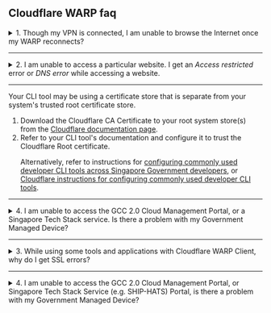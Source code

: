 ## Cloudflare WARP faq

<details>
<summary>1. Though my VPN is connected, I am unable to browse the Internet once my WARP reconnects?</summary>

<p>If you disconnect WARP on your device, it gets automatically reconnected after three hours. At that time, if you are still connected to your VPN, you may not be able to access the internet as this conflicts with your DNS resolver configuration.</p>

<p>To resolve this, disconnect the device from your WiFi and reconnect it to your WiFi to reset the DNS resolver settings or restart your device. <br><br>In addition, make sure the VPN configuration does not route all traffic and DNS queries to the VPN server. Our recommendation is not to turn on WARP and the VPN at the same time.</p>
</details>
     <hr />

<details>
<summary>2. I am unable to access a particular website. I get an <em>Access restricted</em> error or <em>DNS error</em> while accessing a website.</summary>

<p>The following can cause this issue:</p>

- Gateway may have blocked these sites as WARP works with Cloudflare Gateway to block websites that are identified as malware sources or a security risk as per our security policy.

- DNS resolution for the website may fail because of WARP and Gateway.

*To resolve gateway issues for trusted sites* :

1. Turn off WARP.
2. Ensure Microsoft Defender is running to protect your device against malware.

?> Note WARP connection will automatically reconnect after three hours.

*To resolve DNS error for your device* :

<details><summary>macOS</summary>

1. Go to **Apple** menu > **System Preferences** > **Network**.

<kbd>![network](../images/resolve-dns-error-macos/network.png)

2. Select **Wi-Fi** from the left pane and click **Advanced**.

?> If the lock icon at the lower left appears locked, click it to unlock the preference pane.

<kbd>![wifi](../images/resolve-dns-error-macos/wifi.png)

3. Go to the **DNS tab** and click the plus icon.

<kbd>![DNS](../images/resolve-dns-error-macos/advanced-dns.png)

4. Enter 1.1.1.1 and click the plus icon again.

<kbd>![DNS1](../images/resolve-dns-error-macos/dns-1.png)

5. Enter 1.0.0.1 and click **OK**.

<kbd>![DNS2](../images/resolve-dns-error-macos/dns-2.png)

6. Click **Apply**

<kbd>![apply DNS changes](../images/resolve-dns-error-macos/apply-dns-changes.png)

7. Restart your browser and verify if you can access the SEED-trusted websites such as GCC 2.0 CMP and any secured public website.
8. If you still cannot access SEED-trusted websites, raise a [support request](https://form.gov.sg/6099efa30d6a0a0012dff367).
</details><br>

<details><summary>Windows</summary>

1. Select **Start** > **Settings** > **Network & Internet**.

<kbd>![change-adapter-options](../images/resolve-dns-error-windows/change-adapter-options.png)</kbd>

2. In the **Status** page, under **Advanced network settings** , select **Change adapter options**. The **Network Connections** page is displayed.
3. Right-click **Wi-Fi** and select **Properties**.

<kbd>![wifi-properties](../images/resolve-dns-error-windows/wifi-properties.png)</kbd>

4. Select **Internet Protocol Version 4(TCP/IPv4)** and click **Properties**.

<kbd>![ipv4](../images/resolve-dns-error-windows/ipv4.png)</kbd>

5. In the **General** tab, select **Use the following DNS server addresses**.

<kbd>![existing-dns-server-address](../images/resolve-dns-error-windows/existing-dns-server-address.png)</kbd>

?> Note down your existing settings for future reference.

6. Enter **1.1.1.1** as **Preferred DNS server** and **1.0.0.1** as **Alternate DNS server** addresses.

<kbd>![new-dns-server-address](../images/resolve-dns-error-windows/new-dns-server-address.png)</kbd>

7. Click **OK** and exit the window.
8. Restart your browser and verify if you can access the SEED-trusted websites such as GCC 2.0 CMP and any secured public website.
9. If you still cannot access SEED-trusted websites, raise a support request.
</details>




</details>
     <hr />



 <p>Your CLI tool may be using a certificate store that is separate from your system's trusted root certificate store.</p>

 <ol>
   <li>Download the Cloudflare CA Certificate to your root system store(s) from the <a href="https://developers.cloudflare.com/cloudflare-one/connections/connect-devices/warp/install-cloudflare-cert#base-operating-system">Cloudflare documentation page</a>.</li>
   <li>Refer to your CLI tool's documentation and configure it to trust the Cloudflare Root certificate.</li>

   Alternatively, refer to instructions for [configuring commonly used developer CLI tools across Singapore Government developers](configuration-of-common-developer-cli-tools-with-cloudflare-warp), or  [Cloudflare instructions for configuring commonly used developer CLI tools](https://developers.cloudflare.com/cloudflare-one/connections/connect-devices/warp/install-cloudflare-cert/#adding-to-applications).

</li>
   </ol>
   </details>
      <hr />

<details>
<summary>4.  I am unable to access the GCC 2.0 Cloud Management Portal, or a Singapore Tech Stack service. Is there a problem with my Government Managed Device?</summary>

If you are unable to access the GCC 2.0 CMP or a SGTS service, confirm the following before raising a [Support Request](https://form.gov.sg/6099efa30d6a0a0012dff367). For more information, see [Incident support request](raise-an-incident-support-request).

**confirm**:
1. You have received the successfully onboarded email from DEEP.
2. You are using only the [supported browsers](best-practices).
3. Cloudflare WARP is connected and in its settings, **Gateway with WARP** is selected.
4. Tanium is listed in the **Start** menu for Windows and in **Finder** > **Applications** for macOS.
5. Device operating system is updated to the latest version.
6. Defender ATP is up-to-date and in the running state.
7. Your TechPass account has the required permissions to access the GCC 2.0 CMP or a particular SGTS service.



In addition, make sure the VPN configuration does not route all traffic
and DNS queries to the VPN server. Our recommendation is not to turn on
WARP and the VPN at the same time.

</details>
<hr />


<details>
<summary>3. While using some tools and applications with Cloudflare WARP Client, why do I get SSL errors?</summary>

Your tool or application may be using a certificate store that is
separate from your system's trusted root certificate store.

1. Download the Cloudflare CA Certificate to your root system store(s)
   from the [Cloudflare documentation
   page][install-cloudflare-cert-operating-system].
2. Refer to your CLI tool documentation and configure it to trust the
   Cloudflare Root certificate.</li>
3. You can also refer to the following links for instructions to
   configure your tool or application:

* [Our instructions for commonly used CLI tools across Singapore
  Government developers][config-cli-tools-with-warp], or
* [Cloudflare instructions for configuring commonly used developer CLI
  tools][install-cloudflare-cert-applications].


</details>
<hr />


<details>
<summary>4.  I am unable to access the GCC 2.0 Cloud Management Portal, or Singapore Tech Stack Service (e.g. SHIP-HATS) Portal, is there a problem with my Government Managed Device?</summary>

SEED uses TechPass, Cloudflare Access and DEEP to ensure you and your
GMD is authorized to access the GCC 2.0 CMP or SGTS service. Please
follow these instructions to troubleshoot if you are having problems
accessing the GCC 2.0 CMP or SGTS service.

1. Ensure that you have received the DEEP onboarding email that marks
   you as onboarded.
2. Ensure that you are using Google Chrome or Microsoft Edge. Mozilla
   Firefox will need to be configured to trust your system's trusted
   root certificate store. Safari is not supported.
3. Ensure Cloudflare WARP is connected and is set to "Gateway with
   WARP".
4. Ensure that Tanium is present on your device. Check that it is listed
   in the Windows Start Menu or macOS Finder Applications folder.
5. Ensure that your device's operating system is patched to the latest
   version, and that Defender ATP is also up-to-date and running on your
   system.
6. Ensure that your TechPass account has been granted the correct
   permissions to access the GCC 2.0 CMP or SGTS service.

If you continue to have issues accessing the GCC 2.0 CMP or SGTS
service, please follow our
[instructions to raise a SEED Support Request][raise-support-request].

</details>

[raise-support-request]: ../raise-an-incident-support-request.md
[install-cloudflare-cert-operating-system]: https://developers.cloudflare.com/cloudflare-one/connections/connect-devices/warp/install-cloudflare-cert/#add-the-certificate-to-your-system
[config-cli-tools-with-warp]: ../configuration-of-common-developer-cli-tools-with-cloudflare-warp.md
[install-cloudflare-cert-applications]: https://developers.cloudflare.com/cloudflare-one/connections/connect-devices/warp/install-cloudflare-cert/#adding-to-applications
